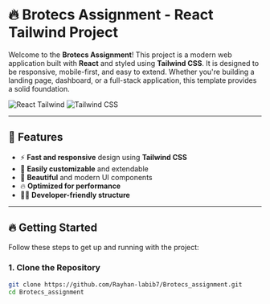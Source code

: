 # 🔥 Brotecs Assignment - React Tailwind Project

Welcome to the **Brotecs Assignment**! This project is a modern web application built with **React** and styled using **Tailwind CSS**. It is designed to be responsive, mobile-first, and easy to extend. Whether you're building a landing page, dashboard, or a full-stack application, this template provides a solid foundation.

![React Tailwind](https://img.shields.io/badge/React-v17.0.0-blue?style=flat-square) ![Tailwind CSS](https://img.shields.io/badge/Tailwind%20CSS-v2.0.0-38BDF8?style=flat-square)

---

## 🚀 Features

- ⚡ **Fast and responsive** design using **Tailwind CSS**
- 🔧 **Easily customizable** and extendable
- 🎨 **Beautiful** and modern UI components
- 🔥 **Optimized for performance**
- 🧑‍💻 **Developer-friendly structure**

---

## 🔥 Getting Started

Follow these steps to get up and running with the project:

### 1. Clone the Repository

```bash
git clone https://github.com/Rayhan-labib7/Brotecs_assignment.git
cd Brotecs_assignment
